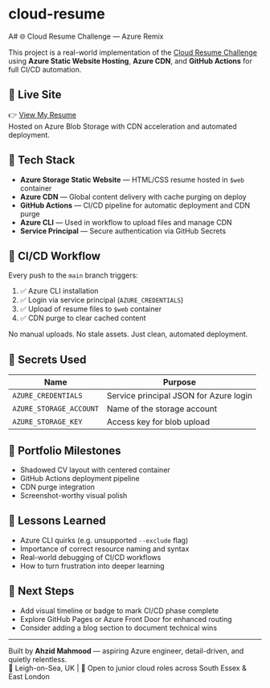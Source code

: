 # cloud-resume
A# 🌐 Cloud Resume Challenge — Azure Remix

This project is a real-world implementation of the [Cloud Resume Challenge](https://cloudresumechallenge.dev/) using **Azure Static Website Hosting**, **Azure CDN**, and **GitHub Actions** for full CI/CD automation.

## 🚀 Live Site

👉 [View My Resume](https://<your-storage-account-name>.z13.web.core.windows.net/)  
Hosted on Azure Blob Storage with CDN acceleration and automated deployment.

## 🧰 Tech Stack

- **Azure Storage Static Website** — HTML/CSS resume hosted in `$web` container
- **Azure CDN** — Global content delivery with cache purging on deploy
- **GitHub Actions** — CI/CD pipeline for automatic deployment and CDN purge
- **Azure CLI** — Used in workflow to upload files and manage CDN
- **Service Principal** — Secure authentication via GitHub Secrets

## 🔄 CI/CD Workflow

Every push to the `main` branch triggers:

1. ✅ Azure CLI installation
2. ✅ Login via service principal (`AZURE_CREDENTIALS`)
3. ✅ Upload of resume files to `$web` container
4. ✅ CDN purge to clear cached content

No manual uploads. No stale assets. Just clean, automated deployment.

## 🔐 Secrets Used

| Name | Purpose |
|------|---------|
| `AZURE_CREDENTIALS` | Service principal JSON for Azure login |
| `AZURE_STORAGE_ACCOUNT` | Name of the storage account |
| `AZURE_STORAGE_KEY` | Access key for blob upload |

## 📸 Portfolio Milestones

- Shadowed CV layout with centered container
- GitHub Actions deployment pipeline
- CDN purge integration
- Screenshot-worthy visual polish

## 🧠 Lessons Learned

- Azure CLI quirks (e.g. unsupported `--exclude` flag)
- Importance of correct resource naming and syntax
- Real-world debugging of CI/CD workflows
- How to turn frustration into deeper learning

## 📌 Next Steps

- Add visual timeline or badge to mark CI/CD phase complete
- Explore GitHub Pages or Azure Front Door for enhanced routing
- Consider adding a blog section to document technical wins

---

Built by **Ahzid Mahmood** — aspiring Azure engineer, detail-driven, and quietly relentless.  
📍 Leigh-on-Sea, UK | 💼 Open to junior cloud roles across South Essex & East London